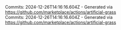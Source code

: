 Commits: 2024-12-26T14:16:16.604Z - Generated via https://github.com/marketplace/actions/artificial-grass
<br>
Commits: 2024-12-26T14:16:16.604Z - Generated via https://github.com/marketplace/actions/artificial-grass
<br>
